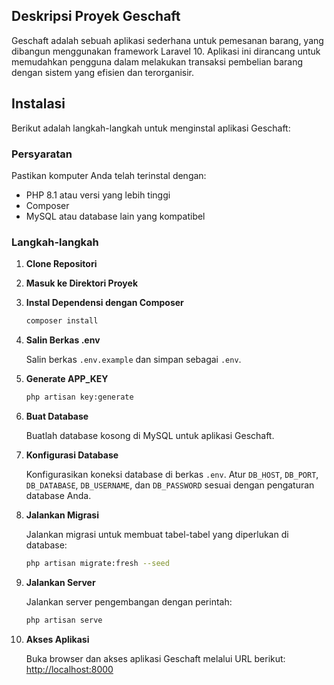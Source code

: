 ## Deskripsi Proyek Geschaft

Geschaft adalah sebuah aplikasi sederhana untuk pemesanan barang, yang dibangun menggunakan framework Laravel 10. Aplikasi ini dirancang untuk memudahkan pengguna dalam melakukan transaksi pembelian barang dengan sistem yang efisien dan terorganisir.

## Instalasi

Berikut adalah langkah-langkah untuk menginstal aplikasi Geschaft:

### Persyaratan

Pastikan komputer Anda telah terinstal dengan:

-   PHP 8.1 atau versi yang lebih tinggi
-   Composer
-   MySQL atau database lain yang kompatibel

### Langkah-langkah

1. **Clone Repositori**

2. **Masuk ke Direktori Proyek**

3. **Instal Dependensi dengan Composer**

    ```bash
    composer install
    ```

4. **Salin Berkas .env**

    Salin berkas `.env.example` dan simpan sebagai `.env`.

5. **Generate APP_KEY**

    ```bash
    php artisan key:generate
    ```

6. **Buat Database**

    Buatlah database kosong di MySQL untuk aplikasi Geschaft.

7. **Konfigurasi Database**

    Konfigurasikan koneksi database di berkas `.env`. Atur `DB_HOST`, `DB_PORT`, `DB_DATABASE`, `DB_USERNAME`, dan `DB_PASSWORD` sesuai dengan pengaturan database Anda.

8. **Jalankan Migrasi**

    Jalankan migrasi untuk membuat tabel-tabel yang diperlukan di database:

    ```bash
    php artisan migrate:fresh --seed
    ```

9. **Jalankan Server**

    Jalankan server pengembangan dengan perintah:

    ```bash
    php artisan serve
    ```

10. **Akses Aplikasi**

    Buka browser dan akses aplikasi Geschaft melalui URL berikut: [http://localhost:8000](http://localhost:8000)
